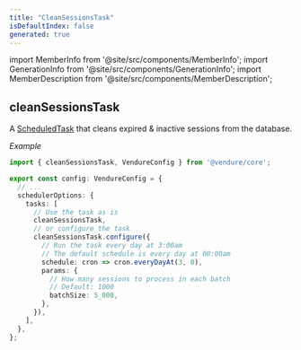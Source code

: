 ```yaml
---
title: "CleanSessionsTask"
isDefaultIndex: false
generated: true
---
```

<!-- This file was generated from the Vendure source. Do not modify. Instead, re-run the "docs:build" script -->
import MemberInfo from '@site/src/components/MemberInfo';
import GenerationInfo from '@site/src/components/GenerationInfo';
import MemberDescription from '@site/src/components/MemberDescription';


## cleanSessionsTask

<GenerationInfo sourceFile="packages/core/src/scheduler/tasks/clean-sessions-task.ts" sourceLine="37" packageName="@vendure/core" since="3.3.0" />

A <a href='/reference/typescript-api/scheduled-tasks/scheduled-task#scheduledtask'>ScheduledTask</a> that cleans expired & inactive sessions from the database.

*Example*

```ts
import { cleanSessionsTask, VendureConfig } from '@vendure/core';

export const config: VendureConfig = {
  // ...
  schedulerOptions: {
    tasks: [
      // Use the task as is
      cleanSessionsTask,
      // or configure the task
      cleanSessionsTask.configure({
        // Run the task every day at 3:00am
        // The default schedule is every day at 00:00am
        schedule: cron => cron.everyDayAt(3, 0),
        params: {
          // How many sessions to process in each batch
          // Default: 1000
          batchSize: 5_000,
        },
      }),
    ],
  },
};
```

